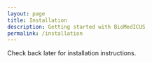 ```yaml
---
layout: page
title: Installation
description: Getting started with BioMedICUS
permalink: /installation
---
```


Check back later for installation instructions.
